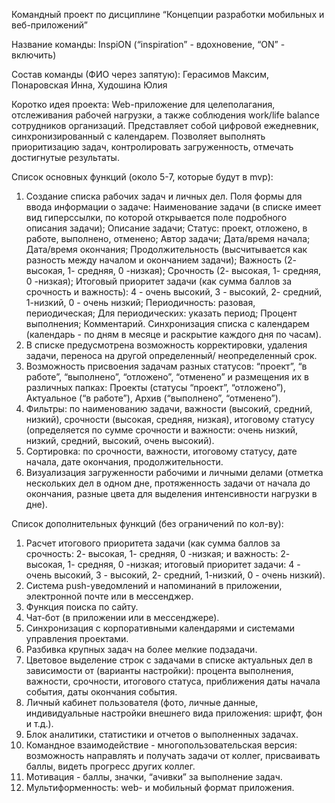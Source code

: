 Командный проект по дисциплине “Концепции разработки мобильных и веб-приложений”

Название команды: InspiON (“inspiration” - вдохновение, “ON” - включить)

Состав команды (ФИО через запятую):
Герасимов Максим, Понаровская Инна, Худошина Юлия

Коротко идея проекта:
Web-приложение для целеполагания, отслеживания рабочей нагрузки, а также соблюдения work/life balance сотрудников организаций. Представляет собой цифровой ежедневник, синхронизированный с календарем. Позволяет выполнять приоритизацию задач, контролировать загруженность, отмечать достигнутые результаты.

Список основных функций (около 5-7, которые будут в mvp):
1.	Создание списка рабочих задач и личных дел.
Поля формы для ввода информации о задаче:
Наименование задачи (в списке имеет вид гиперссылки, по которой открывается поле подробного описания задачи);
Описание задачи;
Статус: проект, отложено,  в работе, выполнено, отменено;
Автор задачи;
Дата/время начала;
Дата/время окончания;
Продолжительность (высчитывается как разность между началом и окончанием задачи);
Важность (2- высокая, 1- средняя, 0 -низкая);
Срочность (2- высокая, 1- средняя, 0 -низкая);
Итоговый приоритет задачи (как сумма баллов за срочность и важность): 4 - очень высокий, 3 - высокий, 2- средний, 1-низкий, 0 - очень низкий;
Периодичность: разовая, периодическая;
Для периодических: указать период;
Процент выполнения;
Комментарий.
Синхронизация списка с календарем (календарь - по дням в месяце и раскрытие каждого дня по часам).
2.	В списке предусмотрена возможность корректировки, удаления задачи, переноса на другой определенный/ неопределенный срок.
3.	Возможность присвоения задачам разных статусов: “проект”, “в работе”, “выполнено”, “отложено”, “отменено” и размещения их в различных папках: Проекты (статусы “проект”, “отложено”), Актуальное (“в работе”), Архив (“выполнено”, “отменено”).
4.	Фильтры: по наименованию задачи, важности (высокий, средний, низкий), срочности (высокая, средняя, низкая), итоговому статусу (определяется по сумме срочности и важности: очень низкий, низкий, средний, высокий, очень высокий).
5.	Сортировка: по срочности, важности, итоговому статусу, дате начала, дате окончания, продолжительности.
6.	Визуализация загруженности рабочими и личными делами (отметка нескольких дел в одном дне, протяженность задачи от начала до окончания, разные цвета для выделения интенсивности нагрузки в дне).

Список дополнительных функций (без ограничений по кол-ву): 
1.	Расчет итогового приоритета задачи (как сумма баллов за срочность: 2- высокая, 1- средняя, 0 -низкая; и важность: 2- высокая, 1- средняя, 0 -низкая; итоговый приоритет задачи: 4 - очень высокий, 3 - высокий, 2- средний, 1-низкий, 0 - очень низкий).
2.	Система push-уведомлений и напоминаний в приложении, электронной почте или в мессенджер.
3.	Функция поиска по сайту.
4.	Чат-бот (в приложении или в мессенджере).
5.	Синхронизация с корпоративными календарями и системами управления проектами.
6.	Разбивка крупных задач на более мелкие подзадачи.
7.	Цветовое выделение строк с задачами в списке актуальных дел в зависимости от (варианты настройки): процента выполнения, важности, срочности, итогового статуса, приближения даты начала события, даты окончания события.
8.	Личный кабинет пользователя (фото, личные данные, индивидуальные настройки внешнего вида приложения: шрифт, фон и т.д.).
9.	Блок аналитики, статистики и отчетов о выполненных задачах.
10.	Командное взаимодействие - многопользовательская версия: возможность направлять и получать задачи от коллег, присваивать баллы, видеть прогресс других коллег.
11.	Мотивация - баллы, значки, “ачивки” за выполнение задач.
12.	Мультиформенность: web- и мобильный формат приложения.
